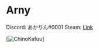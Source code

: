 # Arny

Discord: あかりん#0001
Steam: [Link](https://steamcommunity.com/id/gooddeveloper/)

[![ChinoKafuu]([https://i.imgur.com/xOX4v0J.jpg])]

